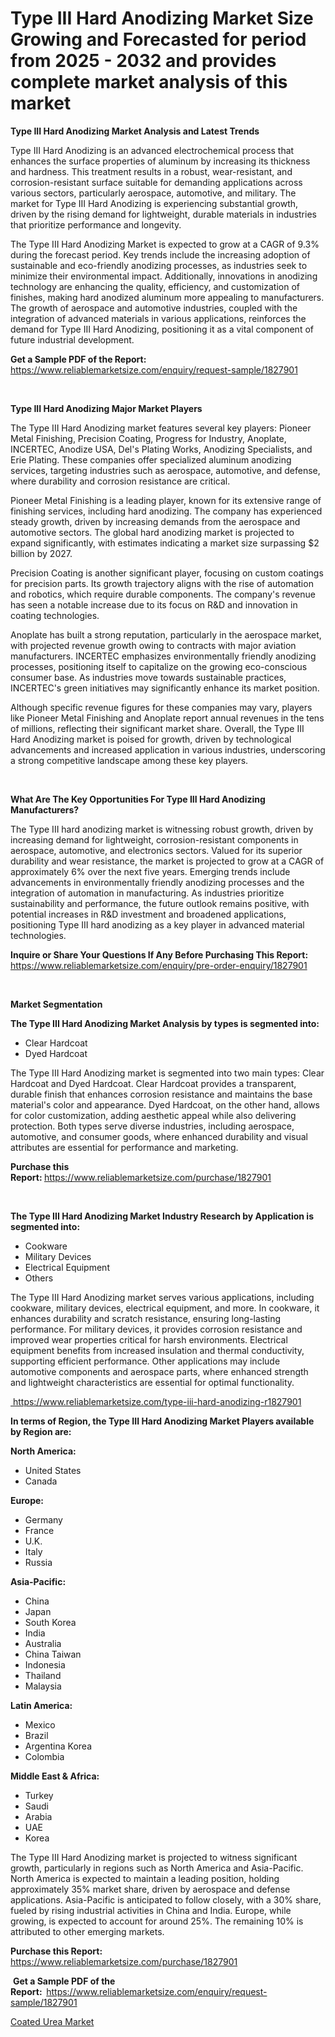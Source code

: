 <p><h1>Type III Hard Anodizing Market Size Growing and Forecasted for period from 2025 - 2032 and provides complete market analysis of this market</h1></p><p><strong>Type III Hard Anodizing Market Analysis and Latest Trends</strong></p>
<p><p>Type III Hard Anodizing is an advanced electrochemical process that enhances the surface properties of aluminum by increasing its thickness and hardness. This treatment results in a robust, wear-resistant, and corrosion-resistant surface suitable for demanding applications across various sectors, particularly aerospace, automotive, and military. The market for Type III Hard Anodizing is experiencing substantial growth, driven by the rising demand for lightweight, durable materials in industries that prioritize performance and longevity.</p><p>The Type III Hard Anodizing Market is expected to grow at a CAGR of 9.3% during the forecast period. Key trends include the increasing adoption of sustainable and eco-friendly anodizing processes, as industries seek to minimize their environmental impact. Additionally, innovations in anodizing technology are enhancing the quality, efficiency, and customization of finishes, making hard anodized aluminum more appealing to manufacturers. The growth of aerospace and automotive industries, coupled with the integration of advanced materials in various applications, reinforces the demand for Type III Hard Anodizing, positioning it as a vital component of future industrial development.</p></p>
<p><strong>Get a Sample PDF of the Report:&nbsp;</strong> <a href="https://www.reliablemarketsize.com/enquiry/request-sample/1827901?utm_campaign=3516&utm_medium=2&utm_source=Github&utm_content=ia&utm_term=01042025&utm_id=type-iii-hard-anodizing">https://www.reliablemarketsize.com/enquiry/request-sample/1827901</a></p>
<p>&nbsp;</p>
<p><strong>Type III Hard Anodizing Major Market Players</strong></p>
<p><p>The Type III Hard Anodizing market features several key players: Pioneer Metal Finishing, Precision Coating, Progress for Industry, Anoplate, INCERTEC, Anodize USA, Del's Plating Works, Anodizing Specialists, and Erie Plating. These companies offer specialized aluminum anodizing services, targeting industries such as aerospace, automotive, and defense, where durability and corrosion resistance are critical.</p><p>Pioneer Metal Finishing is a leading player, known for its extensive range of finishing services, including hard anodizing. The company has experienced steady growth, driven by increasing demands from the aerospace and automotive sectors. The global hard anodizing market is projected to expand significantly, with estimates indicating a market size surpassing $2 billion by 2027.</p><p>Precision Coating is another significant player, focusing on custom coatings for precision parts. Its growth trajectory aligns with the rise of automation and robotics, which require durable components. The company's revenue has seen a notable increase due to its focus on R&D and innovation in coating technologies.</p><p>Anoplate has built a strong reputation, particularly in the aerospace market, with projected revenue growth owing to contracts with major aviation manufacturers. INCERTEC emphasizes environmentally friendly anodizing processes, positioning itself to capitalize on the growing eco-conscious consumer base. As industries move towards sustainable practices, INCERTEC's green initiatives may significantly enhance its market position.</p><p>Although specific revenue figures for these companies may vary, players like Pioneer Metal Finishing and Anoplate report annual revenues in the tens of millions, reflecting their significant market share. Overall, the Type III Hard Anodizing market is poised for growth, driven by technological advancements and increased application in various industries, underscoring a strong competitive landscape among these key players.</p></p>
<p>&nbsp;</p>
<p><strong>What Are The Key Opportunities For Type III Hard Anodizing Manufacturers?</strong></p>
<p><p>The Type III hard anodizing market is witnessing robust growth, driven by increasing demand for lightweight, corrosion-resistant components in aerospace, automotive, and electronics sectors. Valued for its superior durability and wear resistance, the market is projected to grow at a CAGR of approximately 6% over the next five years. Emerging trends include advancements in environmentally friendly anodizing processes and the integration of automation in manufacturing. As industries prioritize sustainability and performance, the future outlook remains positive, with potential increases in R&D investment and broadened applications, positioning Type III hard anodizing as a key player in advanced material technologies.</p></p>
<p><strong>Inquire or Share Your Questions If Any Before Purchasing This Report:</strong> <a href="https://www.reliablemarketsize.com/enquiry/pre-order-enquiry/1827901?utm_campaign=3516&utm_medium=2&utm_source=Github&utm_content=ia&utm_term=01042025&utm_id=type-iii-hard-anodizing">https://www.reliablemarketsize.com/enquiry/pre-order-enquiry/1827901</a></p>
<p>&nbsp;</p>
<p><strong>Market Segmentation</strong></p>
<p><strong>The Type III Hard Anodizing Market Analysis by types is segmented into:</strong></p>
<p><ul><li>Clear Hardcoat</li><li>Dyed Hardcoat</li></ul></p>
<p><p>The Type III Hard Anodizing market is segmented into two main types: Clear Hardcoat and Dyed Hardcoat. Clear Hardcoat provides a transparent, durable finish that enhances corrosion resistance and maintains the base material's color and appearance. Dyed Hardcoat, on the other hand, allows for color customization, adding aesthetic appeal while also delivering protection. Both types serve diverse industries, including aerospace, automotive, and consumer goods, where enhanced durability and visual attributes are essential for performance and marketing.</p></p>
<p><strong>Purchase this Report:&nbsp;</strong><a href="https://www.reliablemarketsize.com/purchase/1827901?utm_campaign=3516&utm_medium=2&utm_source=Github&utm_content=ia&utm_term=01042025&utm_id=type-iii-hard-anodizing">https://www.reliablemarketsize.com/purchase/1827901</a></p>
<p>&nbsp;</p>
<p><strong>The Type III Hard Anodizing Market Industry Research by Application is segmented into:</strong></p>
<p><ul><li>Cookware</li><li>Military Devices</li><li>Electrical Equipment</li><li>Others</li></ul></p>
<p><p>The Type III Hard Anodizing market serves various applications, including cookware, military devices, electrical equipment, and more. In cookware, it enhances durability and scratch resistance, ensuring long-lasting performance. For military devices, it provides corrosion resistance and improved wear properties critical for harsh environments. Electrical equipment benefits from increased insulation and thermal conductivity, supporting efficient performance. Other applications may include automotive components and aerospace parts, where enhanced strength and lightweight characteristics are essential for optimal functionality.</p></p>
<p><a href="https://www.reliablemarketsize.com/type-iii-hard-anodizing-r1827901?utm_campaign=3516&utm_medium=2&utm_source=Github&utm_content=ia&utm_term=01042025&utm_id=type-iii-hard-anodizing">&nbsp;https://www.reliablemarketsize.com/type-iii-hard-anodizing-r1827901</a></p>
<p><strong>In terms of Region, the Type III Hard Anodizing Market Players available by Region are:</strong></p>
<p>
    <p> <strong> North America: </strong>
        <ul>
            <li>United States</li>
            <li>Canada</li>
        </ul>
        </p> 
    <p> <strong> Europe: </strong>
        <ul>
            <li>Germany</li>
            <li>France</li>
            <li>U.K.</li>
            <li>Italy</li>
            <li>Russia</li>
        </ul>
        </p> 
    <p> <strong> Asia-Pacific: </strong>
        <ul>
            <li>China</li>
            <li>Japan</li>
            <li>South Korea</li>
            <li>India</li>
            <li>Australia</li>
            <li>China Taiwan</li>
            <li>Indonesia</li>
            <li>Thailand</li>
            <li>Malaysia</li>
        </ul>
        </p> 
    <p> <strong> Latin America: </strong>
        <ul>
            <li>Mexico</li>
            <li>Brazil</li>
            <li>Argentina Korea</li>
            <li>Colombia</li>
        </ul>
        </p> 
    <p> <strong> Middle East & Africa: </strong>
        <ul>
            <li>Turkey</li>
            <li>Saudi</li>
            <li>Arabia</li>
            <li>UAE</li>
            <li>Korea</li>
        </ul>
    </p>
    </p>
<p><p>The Type III Hard Anodizing market is projected to witness significant growth, particularly in regions such as North America and Asia-Pacific. North America is expected to maintain a leading position, holding approximately 35% market share, driven by aerospace and defense applications. Asia-Pacific is anticipated to follow closely, with a 30% share, fueled by rising industrial activities in China and India. Europe, while growing, is expected to account for around 25%. The remaining 10% is attributed to other emerging markets.</p></p>
<p><strong>Purchase this Report: </strong><a href="https://www.reliablemarketsize.com/purchase/1827901?utm_campaign=3516&utm_medium=2&utm_source=Github&utm_content=ia&utm_term=01042025&utm_id=type-iii-hard-anodizing">https://www.reliablemarketsize.com/purchase/1827901</a></p>
<p>&nbsp;<strong>Get a Sample PDF of the Report:&nbsp;&nbsp;</strong><a href="https://www.reliablemarketsize.com/enquiry/request-sample/1827901?utm_campaign=3516&utm_medium=2&utm_source=Github&utm_content=ia&utm_term=01042025&utm_id=type-iii-hard-anodizing">https://www.reliablemarketsize.com/enquiry/request-sample/1827901</a></p>
<p><strong></strong></p>
<p><p><a href="https://github.com/braisykhwezi/Market-Research-Report-List-1/blob/main/coated-urea-market.md?utm_campaign=3516&utm_medium=2&utm_source=Github&utm_content=ia&utm_term=01042025&utm_id=type-iii-hard-anodizing">Coated Urea Market</a></p></p>